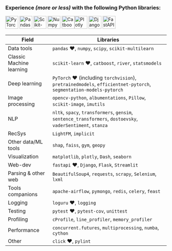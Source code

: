 ### Experience *(more or less)* with the following Python libraries:

<img src="https://upload.wikimedia.org/wikipedia/commons/9/96/Pytorch_logo.png" alt="PyTorch" height="40"/> <img src="https://upload.wikimedia.org/wikipedia/commons/thumb/e/ed/Pandas_logo.svg/2560px-Pandas_logo.svg.png" alt="Pandas" height="40"/> <img src="https://upload.wikimedia.org/wikipedia/commons/thumb/0/05/Scikit_learn_logo_small.svg/1200px-Scikit_learn_logo_small.svg.png" alt="Scikit-learn" height="40"/> <img src="https://upload.wikimedia.org/wikipedia/commons/thumb/3/31/NumPy_logo_2020.svg/1280px-NumPy_logo_2020.svg.png" alt="Numpy" height="40"/> <img src="https://seotag.by/yandex-catboost.png" alt="Catboost" height="40"/><img src="https://images.prismic.io/plotly-marketing-website/b91638ab-80b7-446d-8a83-b6d911bd1519_Plotly_logo.png?auto=compress,format" alt="Plotly" height="40"/> <img src="https://upload.wikimedia.org/wikipedia/commons/thumb/7/75/Django_logo.svg/2560px-Django_logo.svg.png" alt="Django" height="40"/> <img src="https://upload.wikimedia.org/wikiversity/en/8/8c/FastAPI_logo.png" alt="FastAPI" height="40"/>

| Field                    | Libraries                                                                                                              |
|--------------------------|------------------------------------------------------------------------------------------------------------------------|
| Data tools               | `pandas` :heart:, `numpy`,  `scipy`, `scikit-multilearn`                                                               |
| Classic Machine learning | `scikit-learn` :heart:, `catboost`, `river`, `statsmodels`                                                             |                                                                                                     |
| Deep learning            | `PyTorch` :heart: (including `torchvision`), `pretrainedmodels`, `efficientnet-pytorch`, `segmentation-models-pytorch` |
| Image processing         | `opencv-python`, `albumentations`, `Pillow`, `scikit-image`, `imutils`                                                 |
| NLP                      | `nltk`, `spacy`, `transformers`, `gensim`, `sentence_transformers`, `dostoevsky`, `vaderSentiment`, `stanza`           |
| RecSys                   | `LightFM`, `implicit`                                                                                                  |
| Other data/ML tools      | `shap`, `faiss`, `gym`, `geopy`                                                                                        |
| Visualization            | `matplotlib`, `plotly`, `Dash`, `seaborn`                                                                              |
| Web-dev                  | `fastapi` :heart:, `Django`, `Flask`, `Streamlit`                                                                      |
| Parsing & other web      | `BeautifulSoup4`, `requests`, `scrapy`, `Selenium`, `lxml`                                                             |
| Tools companions         | `apache-airflow`, `pymongo`, `redis`, `celery`, `feast`                                                                |
| Logging                  | `loguru` :heart:, `logging`                                                                                            |
| Testing                  | `pytest` :heart:, `pytest-cov`, `unittest`                                                                             |
| Profiling                | `cProfile`, `line_profiler`, `memory_profiler`                                                                         | 
| Performance              | `concurrent.futures`, `multiprocessing`, `numba`, `cython`                                                             |
| Other                    | `click` :heart:, `pylint`                                                                                              |
